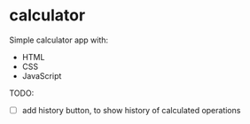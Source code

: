 # calculator 
Simple calculator app with:
* HTML
* CSS
* JavaScript

TODO:
- [ ] add history button, to show history of calculated operations
